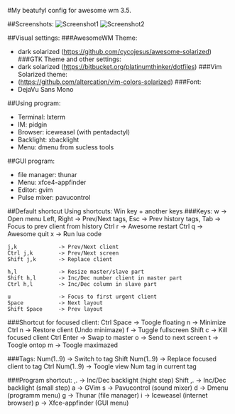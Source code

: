 #My beatufyl config for awesome wm 3.5.

##Screenshots:
![Screenshot1](https://db.tt/syN8qCTn)
![Screenshot2](https://db.tt/3pNMRBMo)

##Visual settings:
###AwesomeWM Theme:
 * dark solarized (https://github.com/cycojesus/awesome-solarized)
###GTK Theme and other settings:
 * dark solarized (https://bitbucket.org/platinumthinker/dotfiles)
###Vim Solarized theme:
 * (https://github.com/altercation/vim-colors-solarized)
###Font:
 * DejaVu Sans Mono 

##Using program:
 * Terminal:        lxterm
 * IM:              pidgin
 * Browser:         iceweasel (with pentadactyl)
 * Backlight:       xbacklight
 * Menu:            dmenu from sucless tools

##GUI program:
* file manager:     thunar
* Menu:             xfce4-appfinder
* Editor:           gvim
* Pulse mixer:      pavucontrol


##Default shortcut
Using shortcuts: Win key + another keys
###Keys:
    w               -> Open menu
    Left, Right     -> Prev/Next tags,
    Esc             -> Prev history tags,
    Tab             -> Focus to prev client from history
    Ctrl r          -> Awesome restart
    Ctrl q          -> Awesome quit
    x               -> Run lua code

    j,k             -> Prev/Next client
    Ctrl j,k        -> Prev/Next screen
    Shift j,k       -> Replace client

    h,l             -> Resize master/slave part
    Shift h,l       -> Inc/Dec number client in master part
    Ctrl h,l        -> Inc/Dec column in slave part

    u               -> Focus to first urgent client
    Space           -> Next layout
    Shift Space     -> Prev layout

###Shortcut for focused client:
    Ctrl Space      -> Toogle floating
    n               -> Minimize
    Ctrl n          -> Restore client (Undo minimaze)
    f               -> Tuggle fullscreen
    Shift c         -> Kill focused client
    Ctrl Enter      -> Swap to master
    o               -> Send to next screen
    t               -> Toogle ontop
    m               -> Toogle maximazed

###Tags:
    Num(1..9)       -> Switch to tag
    Shift Num(1..9) -> Replace focused client to tag
    Ctrl Num(1..9)  -> Toogle view Num tag in current tag

###Program shortcut:
    ,.              -> Inc/Dec backlight (hight step)
    Shift ,.        -> Inc/Dec backlight (small step)
    a               -> GVim
    s               -> Pavucontrol (sound mixer)
    d               -> Dmenu (programm menu)
    g               -> Thunar (file manager)
    i               -> Iceweasel (internet browser)
    p               -> Xfce-appfinder (GUI menu)
